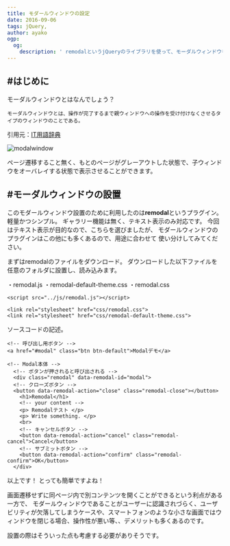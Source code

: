 ```yaml
---
title: モダールウィンドウの設定
date: 2016-09-06
tags: jQuery,
author: ayako
ogp:
  og:
    description: ' remodalというjQueryのライブラリを使って、モーダルウィンドウを設置してみました。'
---
```


#はじめに
---
モーダルウィンドウとはなんでしょう？

```
モーダルウィンドウとは、操作が完了するまで親ウィンドウへの操作を受け付けなくさせるタイプのウィンドウのことである。
```
引用元：[IT用語辞典](http://www.sophia-it.com/content/%E3%83%A2%E3%83%BC%E3%83%80%E3%83%AB%E3%82%A6%E3%82%A3%E3%83%B3%E3%83%89%E3%82%A6)

![modalwindow](./2016/0906_modalwindow_setting/modalwindow_01.png)

ページ遷移すること無く、もとのページがグレーアウトした状態で、子ウィンドウをオーバレイする状態で表示させることができます。

#モーダルウィンドウの設置
---
このモダールウィンドウ設置のために利用したのは**remodal**というプラグイン。軽量かつシンプル。
ギャラリー機能は無く、テキスト表示のみ対応です。
今回はテキスト表示が目的なので、こちらを選びましたが、
モダールウィンドウのプラグインはこの他にも多くあるので、用途に合わせて
使い分けしてみてください。

まずはremodalのファイルをダウンロード。
ダウンロードした以下ファイルを任意のフォルダに設置し、読み込みます。

・remodal.js
・remodal-default-theme.css
・remodal.css

```
<script src="../js/remodal.js"></script>

<link rel="stylesheet" href="css/remodal.css">
<link rel="stylesheet" href="css/remodal-default-theme.css">
```
ソースコードの記述。

```
<!-- 呼び出し用ボタン -->
<a href="#modal" class="btn btn-default">Modalデモ</a>

<!-- Modal本体 -->
  <!-- ボタンが押されると呼び出される -->
  <div class="remodal" data-remodal-id="modal">
  <!-- クローズボタン -->
  <button data-remodal-action="close" class="remodal-close"></button>
    <h1>Remodal</h1>
    <!-- your content -->
    <p> Remodalテスト </p>
    <p> Write something. </p>
    <br>
    <!-- キャンセルボタン -->
    <button data-remodal-action="cancel" class="remodal-cancel">Cancel</button>
    <!-- サブミットボタン -->
    <button data-remodal-action="confirm" class="remodal-confirm">OK</button>
  </div>
```

以上です！
とっても簡単ですよね！

画面遷移せずに同ページ内で別コンテンツを開くことができるという利点がある一方で、
モダールウィンドウであることがユーザーに認識されづらく、ユーザビリティが欠落してしまうケースや、スマートフォンのような小さな画面ではウィンドウを閉じる場合、操作性が悪い等、、デメリットも多くあるのです。

設置の際はそういった点も考慮する必要がありそうです。





